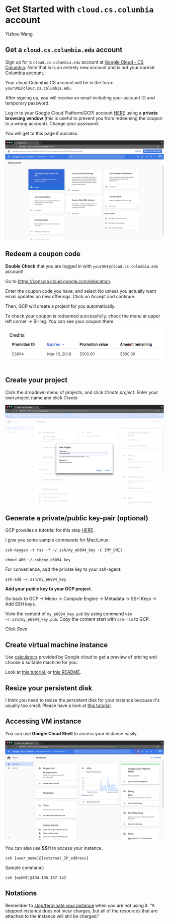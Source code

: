 # Get Started with `cloud.cs.columbia` account

Yizhou Wang

## Get a `cloud.cs.columbia.edu` account

Sign up for a `cloud.cs.columbia.edu` account at [Google Cloud - CS Columbia](https://www.cs.columbia.edu/auth/cloud). Note that is is an entirely new account and is not your normal Columbia account. 

Your cloud Columbia CS account will be in the form: `yourUNI@cloud.cs.columbia.edu`. 

After signing up, you will receive an email including your account ID and temporary password. 

Log in to your Google Cloud Platform(GCP) account [HERE](https://console.cloud.google.com/) using a **private browsing window** (this is useful to prevent you from redeeming the coupon to a wrong account). Change your password. 

You will get to this page if success. 

![GCP Start](https://github.com/llcao/cu17/blob/master/install_googlecloud/img/gcp_start.png)

## Redeem a coupon code

**Double Check** that you are logged in with `yourUNI@cloud.cs.columbia.edu` account!

Go to https://console.cloud.google.com/education. 

Enter the coupon code you have, and select *No* unless you actually want email updates on new offerings. Click on Accept and continue.

Then, GCP will create a project for you automatically.

To check your coupon is redeemed successfully, check the menu at upper left corner -> Billing. You can see your coupon there.

![coupon](https://github.com/llcao/cu17/blob/master/install_googlecloud/img/coupon.png)

## Create your project

Click the dropdown menu of projects, and click *Create project*. Enter your own project name and click *Create*.

![new project](https://github.com/llcao/cu17/blob/master/install_googlecloud/img/new_project_1.png)

## Generate a private/public key-pair (optional)

GCP provides a tutotrial for this step [HERE](https://cloud.google.com/compute/docs/instances/adding-removing-ssh-keys#createsshkeys).

I give you some sample commands for Mac/Linux:

``ssh-keygen -t rsa -f ~/.ssh/my_e6894_key -C [MY_UNI]``

``chmod 400 ~/.ssh/my_e6894_key``

For convenience, add the private key to your ssh-agent:

``ssh-add ~/.ssh/my_e6894_key``

**Add your public key to your GCP project.**

Go back to GCP -> Menu -> Compute Engine -> Metadata -> SSH Keys -> Add SSH keys.

View the content of `my_e6894_key.pub` by using command `vim ~/.ssh/my_e6894_key.pub`. Copy the content start with `ssh-rsa` to GCP. 

Click *Save*.

## Create virtual machine instance

Use [calculators](https://cloud.google.com/pricing/calculators) provided by Google cloud to get a preview of pricing and choose a suitable machine for you.

Look at [this tutorial](https://cloud.google.com/compute/docs/gpus/add-gpus), or [this README](https://github.com/llcao/cu17/blob/master/install_googlecloud/install_gcloud.md).

## Resize your persistent disk

I think you need to resize the persistent disk for your instance because it's usually too small. Please have a look at [this tutorial](https://cloud.google.com/compute/docs/disks/add-persistent-disk).

## Accessing VM instance

You can use **Google Cloud Shell** to access your instance easily.

![gshell](https://github.com/llcao/cu17/blob/master/install_googlecloud/img/gshell.png)

You can also use **SSH** to access your instance.

`ssh [user_name]@[external_IP_address]`

Sample command:

`ssh [myUNI]@104.196.107.142`

## Notations

Remember to [stop/terminate your instance](https://cloud.google.com/compute/docs/instances/stopping-or-deleting-an-instance) when you are not using it. "A stopped instance does not incur charges, but all of the resources that are attached to the instance will still be charged." 

